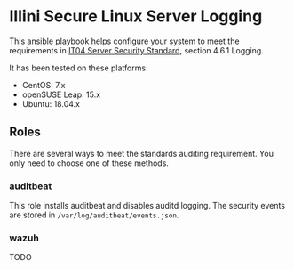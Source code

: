 # Illini Secure Linux Server Logging

This ansible playbook helps configure your system to meet the
requirements in [IT04 Server Security Standard](https://go.illinois.edu/secstd-IT04),
section 4.6.1 Logging.

It has been tested on these platforms:

- CentOS: 7.x
- openSUSE Leap: 15.x
- Ubuntu: 18.04.x

## Roles

There are several ways to meet the standards auditing requirement. You
only need to choose one of these methods.

### auditbeat

This role installs auditbeat and disables auditd logging. The security
events are stored in `/var/log/auditbeat/events.json`.

### wazuh

TODO
